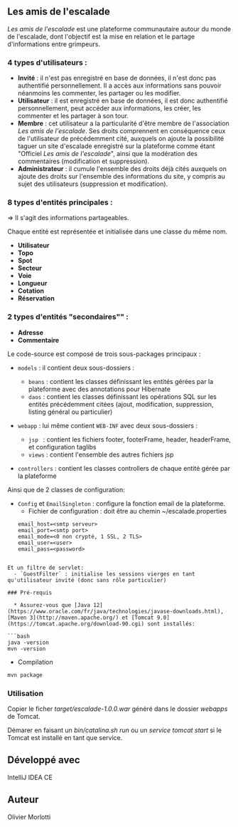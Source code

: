## Les amis de l'escalade

*Les amis de l'escalade* est une plateforme communautaire autour du monde de l'escalade, dont l'objectif est la mise en relation et le partage d'informations entre grimpeurs.

### 4 types d'utilisateurs :

  - **Invité** : il n'est pas enregistré en base de données, il n'est donc pas authentifié personnellement.
  Il a accès aux informations sans pouvoir néanmoins les commenter, les partager ou les modifier.
  - **Utilisateur** : il est enregistré en base de données, il est donc authentifié personnellement, peut accéder aux informations, les créer, les commenter et les partager à son tour.
  - **Membre** : cet utilisateur a la particularité d'être membre de l'association *Les amis de l'escalade*. Ses droits comprennent en conséquence ceux de l'utilisateur de précédemment cité, auxquels on ajoute la possibilité taguer un site d'escalade enregistré sur la plateforme comme étant "Officiel *Les amis de l'escalade*", ainsi que la modération des commentaires (modification et suppression).
  - **Administrateur** : il cumule l'ensemble des droits déjà cités auxquels on ajoute des droits sur l'ensemble des informations du site, y compris au sujet des utilisateurs (suppression et modification).

### 8 types d'entités principales :

=> Il s'agit des informations partageables.

Chaque entité est représentée et initialisée dans une classe du même nom.

  - **Utilisateur**
  - **Topo**
  - **Spot**
  - **Secteur**
  - **Voie**
  - **Longueur**
  - **Cotation**
  - **Réservation**

### 2 types d'entités "secondaires"" :

  - **Adresse**
  - **Commentaire**

Le code-source est composé de trois sous-packages principaux :

  - `models` : il contient deux sous-dossiers :
      - `beans` : contient les classes définissant les entités gérées par la plateforme avec des annotations pour Hibernate
      - `daos` : contient les classes définissant les opérations SQL sur les entités précédemment citées (ajout, modification, suppression, listing général ou particulier)

  - `webapp` : lui même contient `WEB-INF` avec deux sous-dossiers :
      - `jsp ` : contient les fichiers footer, footerFrame, header, headerFrame, et configuration taglibs
      - `views` : contient l'ensemble des autres fichiers jsp

  - `controllers` : contient les classes controllers de chaque entité gérée par la plateforme

Ainsi que de 2 classes de configuration:

  - `Config` et `EmailSingleton` : configure la fonction email de la plateforme.
      - Fichier de configuration : doit être au chemin ~/escalade.properties
      ```
      email_host=<smtp serveur>
      email_port=<smtp port>
      email_mode=<0 non crypté, 1 SSL, 2 TLS>
      email_user=<user>
      email_pass=<password>
```

Et un filtre de servlet:
  - `GuestFilter` : initialise les sessions vierges en tant qu'utilisateur invité (donc sans rôle particulier)

### Pré-requis

  * Assurez-vous que [Java 12](https://www.oracle.com/fr/java/technologies/javase-downloads.html), [Maven 3](http://maven.apache.org/) et [Tomcat 9.0](https://tomcat.apache.org/download-90.cgi) sont installés:

```bash
java -version
mvn -version
```

 * Compilation

```bash
mvn package
```

### Utilisation

Copier le ficher *target/escalade-1.0.0.war* généré dans le dossier *webapps* de Tomcat.

Démarer en faisant un *bin/catalina.sh run* ou un *service tomcat start* si le Tomcat est installé en tant que service.

## Développé avec

IntelliJ IDEA CE

## Auteur

Olivier Morlotti
